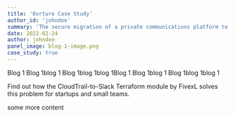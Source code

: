 ```yaml
---
title: 'Ovrture Case Study'
author_id: 'johndoe'
summary: 'The secure migration of a private communications platform to a modernized digital infrastructure on the AWS cloud'
date: 2022-02-24
author: johndoe
panel_image: blog-1-image.png
case_study: true
---
```


Blog 1 Blog 1blog 1 Blog 1blog 1blog 1Blog 1 Blog 1blog 1 Blog 1blog 1blog 1

Find out how the CloudTrail-to-Slack Terraform module by FivexL solves this problem for startups and small teams.

some more content

